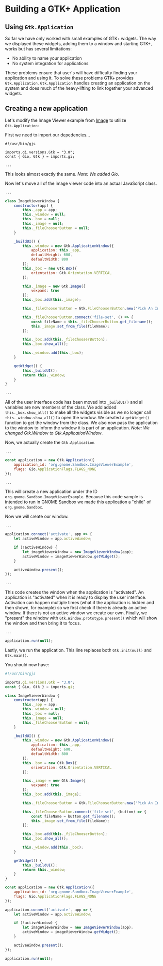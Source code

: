 # Building a GTK+ Application

## Using `Gtk.Application`

So far we have only worked with small examples of GTK+ widgets. The way we displayed these widgets, adding them to a window and starting GTK+, works but has several limitations:

- No ability to name your application
- No system integration for applications

These problems ensure that user's will have difficulty finding your application and using it. To solve these problems GTK+ provides `Gtk.Application`. `Gtk.Application` handles creating an application on the system and does much of the heavy-lifting to link together your advanced widgets.

## Creating a new application

Let's modify the Image Viewer example from [Image](../../09-images.html) to utilize `Gtk.Application`:

First we need to import our depedencies...

```js{6}
#!/usr/bin/gjs

imports.gi.versions.Gtk = "3.0";
const { Gio, Gtk } = imports.gi;

...
```

This looks almost exactly the same. *Note: We added Gio*.

Now let's move all of the image viewer code into an actual JavaScript class.

```js
...

class ImageViewerWindow {
    constructor(app) {
        this._app = app;
        this._window = null;
        this._box = null;
        this._image = null;
        this._fileChooserButton = null;
    }

    _buildUI() {
        this._window = new Gtk.ApplicationWindow({
            application: this._app,
            defaultHeight: 600,
            defaultWidth: 800
        });
        this._box = new Gtk.Box({
            orientation: Gtk.Orientation.VERTICAL
        });

        this._image = new Gtk.Image({
            vexpand: true
        });
        this._box.add(this._image);

        this._fileChooserButton = Gtk.FileChooserButton.new('Pick An Image', Gtk.FileChooserAction.OPEN);

        this._fileChooserButton.connect('file-set', () => {
            const fileName = this._fileChooserButton.get_filename();
            this._image.set_from_file(fileName);
        });

        this._box.add(this._fileChooserButton);
        this._box.show_all();

        this._window.add(this._box);
    }

    getWidget() {
        this._buildUI();
        return this._window;
    }
}

...
```

All of the user interface code has been moved into `_buildUI()` and all variables are now members of the class. We add added `this._box.show_all()` to make all the widgets visible as we no longer call `this._window.show_all()` to open the window. We created a `getWidget()` function to get the window from the class. We also now pass the application to the window to inform the window it is part of an application. *Note: We changed Gtk.Window to Gtk.ApplicationWindow*.

Now, we actually create the `Gtk.Application`.

```js
...

const application = new Gtk.Application({
    application_id: 'org.gnome.Sandbox.ImageViewerExample',
    flags: Gio.ApplicationFlags.FLAGS_NONE
});

...
```

This will create a new application under the ID `org.gnome.Sandbox.ImageViewerExample`. Because this code sample is intended to run in GNOME Sandbox we made this application a "child" of `org.gnome.Sandbox`.

Now we will create our window.

```js
...

application.connect('activate', app => {
    let activeWindow = app.activeWindow;

    if (!activeWindow) {
        let imageViewerWindow = new ImageViewerWindow(app);
        activeWindow = imageViewerWindow.getWidget();
    }

    activeWindow.present();
});

...
```

This code creates the window when the application is "activated". An application is "activated" when it is ready to display the user interface. Activation can happen multiple times (what if the application is hidden and then shown, for example) so we first check if there is already an active window. If there is not an active window we create our own. Finally, we "present" the window with `Gtk.Window.prototype.present()` which will show the window and then bring it to focus.

```js
...

application.run(null);
```

Lastly, we run the application. This line replaces both `Gtk.init(null)` and `Gtk.main()`.

You should now have: 

```js
#!/usr/bin/gjs

imports.gi.versions.Gtk = "3.0";
const { Gio, Gtk } = imports.gi;

class ImageViewerWindow {
    constructor(app) {
        this._app = app;
        this._window = null;
        this._box = null;
        this._image = null;
        this._fileChooserButton = null;
    }

    _buildUI() {
        this._window = new Gtk.ApplicationWindow({
            application: this._app,
            defaultHeight: 600,
            defaultWidth: 800
        });
        this._box = new Gtk.Box({
            orientation: Gtk.Orientation.VERTICAL
        });

        this._image = new Gtk.Image({
            vexpand: true
        });
        this._box.add(this._image);

        this._fileChooserButton = Gtk.FileChooserButton.new('Pick An Image', Gtk.FileChooserAction.OPEN);

        this._fileChooserButton.connect('file-set', (button) => {
            const fileName = button.get_filename();
            this._image.set_from_file(fileName);
        });

        this._box.add(this._fileChooserButton);
        this._box.show_all();

        this._window.add(this._box);
    }

    getWidget() {
        this._buildUI();
        return this._window;
    }
}

const application = new Gtk.Application({
    application_id: 'org.gnome.Sandbox.ImageViewerExample',
    flags: Gio.ApplicationFlags.FLAGS_NONE
});

application.connect('activate', app => {
    let activeWindow = app.activeWindow;

    if (!activeWindow) {
        let imageViewerWindow = new ImageViewerWindow(app);
        activeWindow = imageViewerWindow.getWidget();
    }

    activeWindow.present();
});

application.run(null);
```

